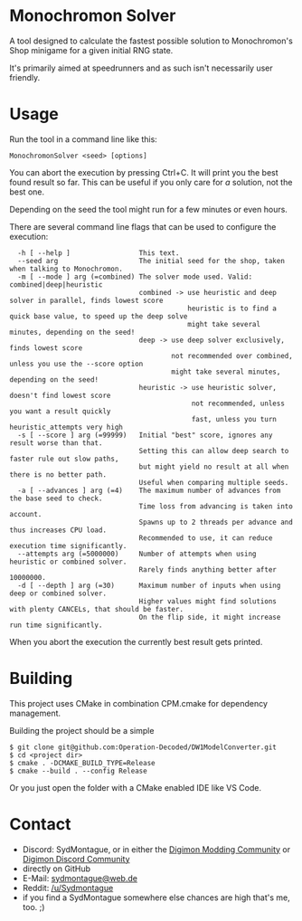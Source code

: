 # Monochromon Solver

A tool designed to calculate the fastest possible solution to Monochromon's Shop minigame for a given initial RNG state.

It's primarily aimed at speedrunners and as such isn't necessarily user friendly.

# Usage
Run the tool in a command line like this:

```MonochromonSolver <seed> [options]```

You can abort the execution by pressing Ctrl+C. It will print you the best found result so far.
This can be useful if you only care for *a* solution, not the best one.

Depending on the seed the tool might run for a few minutes or even hours. 

There are several command line flags that can be used to configure the execution:

```
  -h [ --help ]                 This text.
  --seed arg                    The initial seed for the shop, taken when talking to Monochromon.
  -m [ --mode ] arg (=combined) The solver mode used. Valid: combined|deep|heuristic
                                combined -> use heuristic and deep solver in parallel, finds lowest score
                                            heuristic is to find a quick base value, to speed up the deep solve
                                            might take several minutes, depending on the seed!
                                deep -> use deep solver exclusively, finds lowest score
                                        not recommended over combined, unless you use the --score option
                                        might take several minutes, depending on the seed!
                                heuristic -> use heuristic solver, doesn't find lowest score
                                             not recommended, unless you want a result quickly
                                             fast, unless you turn heuristic_attempts very high
  -s [ --score ] arg (=99999)   Initial "best" score, ignores any result worse than that.
                                Setting this can allow deep search to faster rule out slow paths,
                                but might yield no result at all when there is no better path.
                                Useful when comparing multiple seeds.
  -a [ --advances ] arg (=4)    The maximum number of advances from the base seed to check.
                                Time loss from advancing is taken into account.
                                Spawns up to 2 threads per advance and thus increases CPU load.
                                Recommended to use, it can reduce execution time significantly.
  --attempts arg (=5000000)     Number of attempts when using heuristic or combined solver.
                                Rarely finds anything better after 10000000.
  -d [ --depth ] arg (=30)      Maximum number of inputs when using deep or combined solver.
                                Higher values might find solutions with plenty CANCELs, that should be faster.
                                On the flip side, it might increase run time significantly.
```

When you abort the execution the currently best result gets printed.


# Building

This project uses CMake in combination CPM.cmake for dependency management.

Building the project should be a simple

```
$ git clone git@github.com:Operation-Decoded/DW1ModelConverter.git
$ cd <project dir>
$ cmake . -DCMAKE_BUILD_TYPE=Release
$ cmake --build . --config Release
```

Or you just open the folder with a CMake enabled IDE like VS Code.

# Contact

* Discord: SydMontague, or in either the [Digimon Modding Community](https://discord.gg/cb5AuxU6su) or [Digimon Discord Community](https://discord.gg/0VODO3ww0zghqOCO)
* directly on GitHub
* E-Mail: sydmontague@web.de
* Reddit: [/u/Sydmontague](https://reddit.com/u/sydmontague)
* if you find a SydMontague somewhere else chances are high that's me, too. ;)